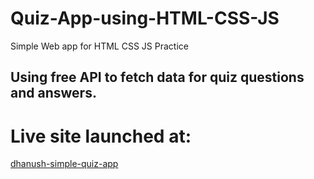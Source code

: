 # Quiz-App-using-HTML-CSS-JS
Simple Web app for HTML CSS JS Practice

## Using free API to fetch data for quiz questions and answers. 
# Live site launched at:
[dhanush-simple-quiz-app](http://dhanush-simple-quiz-app.atwebpages.com/)

